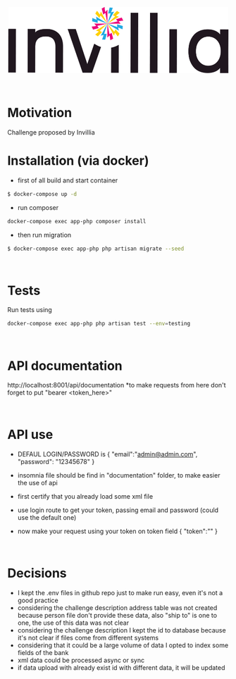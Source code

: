 
<p align="center">
  <img width="500" height="150" src="documentation/logo.png">
</p>
<br/>

# Motivation   
Challenge proposed by Invillia
<br/>

# Installation (via docker)

- first of all build and start container   
```sh
$ docker-compose up -d
```

- run composer   
```sh
docker-compose exec app-php composer install
```

- then run migration   
```sh
$ docker-compose exec app-php php artisan migrate --seed
```
<br/>

# Tests
Run tests using
```sh
docker-compose exec app-php php artisan test --env=testing
```
<br/>

# API documentation

http://localhost:8001/api/documentation
*to make requests from here don't forget to put "bearer <token_here>"

<br/>

# API use
* DEFAUL LOGIN/PASSWORD is 
  {
	  "email":"admin@admin.com",
	  "password": "12345678"
  }

* insomnia file should be find in "documentation" folder, to make easier the use of api
* first certify that you already load some xml file
* use login route to get your token, passing email and password (could use the default one)
* now make your request using your token on token field
{
"token":"<your token here>"
}

<br/>

# Decisions

* I kept the .env files in github repo just to  make run easy, even it's not a good practice   
* considering the challenge description address table was not created because person file don't provide these data, also "ship to" is one to one, the use  of this data was not clear   
* considering the challenge description I kept the id to database because it's not clear if files come from different systems   
* considering that it could be a large volume of data I opted to index some fields of the bank   
* xml data could be processed async or sync   
* if data upload with already exist id with different data, it will be updated   